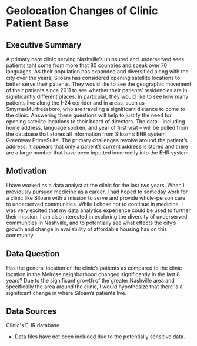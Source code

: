 Geolocation Changes of Clinic Patient Base
=======================

Executive Summary
-------------
A primary care clinic serving Nashville’s uninsured and underserved sees patients taht come from more that 80 countries and speak over 70 languages. As their population has expanded and diversified along with the city over the years, Siloam has considered opening satellite locations to better serve their patients. 
They would like to see the geographic movement of their patients since 2011 to see whether their patients’ residencies are in significantly different places. In particular, they would like to see how many patients live along the I-24 corridor and in areas, such as Smyrna/Murfreesboro, who are traveling a significant distance to come to the clinic. Answering these questions will help to justify the need for opening satellite locations to their board of directors.
The data – including home address, language spoken, and year of first visit – will be pulled from the database that stores all information from Siloam’s EHR system, Greenway PrimeSuite. The primary challenges revolve around the patient’s address: it appears that only a patient’s current address is stored and there are a large number that have been inputted incorrectly into the EHR system.

Motivation
-------------
I have worked as a data analyst at the clinic for the last two years. When I previously pursued medicine as a career, I had hoped to someday work for a clinic like Siloam with a mission to serve and provide whole-person care to underserved communities. While I chose not to continue in medicine, I was very excited that my data analytics experience could be used to further their mission. I am also interested in exploring the diversity of underserved communities in Nashville, and to potentially see what effects the city’s growth and change in availability of affordable housing has on this community.

Data Question
-------------
Has the general location of the clinic’s patients as compared to the clinic location in the Melrose neighborhood changed significantly in the last 8 years?
Due to the significant growth of the greater Nashville area and specifically the area around the clinic, I would hypothesize that there is a significant change in where Siloam’s patients live.

Data Sources
------------
Clinic's EHR database
* Data files have not been included due to the potentially sensitive data.
